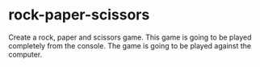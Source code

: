 # rock-paper-scissors
Create a rock, paper and scissors game.
This game is going to be played completely from the console.
The game is going to be played against the computer.